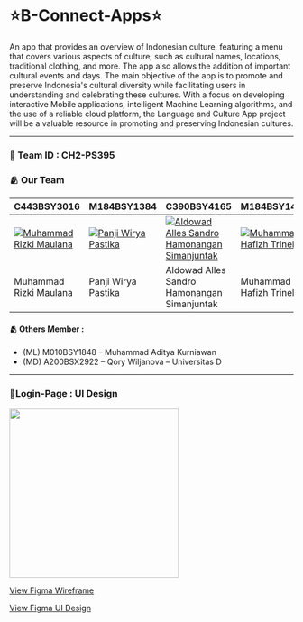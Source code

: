 # ⭐B-Connect-Apps⭐
An app that provides an overview of Indonesian culture, featuring a menu that covers various aspects of culture, such as cultural names, locations, traditional clothing, and more. The app also allows the addition of important cultural events and days. The main objective of the app is to promote and preserve Indonesia's cultural diversity while facilitating users in understanding and celebrating these cultures. With a focus on developing interactive Mobile applications, intelligent Machine Learning algorithms, and the use of a reliable cloud platform, the Language and Culture App project will be a valuable resource in promoting and preserving Indonesian cultures.

---

### 🚀 Team ID		: CH2-PS395 
### 🫂 Our Team
C443BSY3016 | M184BSY1384 | C390BSY4165 | M184BSY1409 | A184BSX2650
---|---|---|---|---
[![Muhammad Rizki Maulana](https://avatars.githubusercontent.com/u/76519149?v=4)](https://github.com/rizkimaul470) | [![Panji Wirya Pastika](https://avatars.githubusercontent.com/u/142293564?v=2)](https://github.com/Panji824) | [![Aldowad Alles Sandro Hamonangan Simanjuntak](https://avatars.githubusercontent.com/u/102914659?v=4)](https://github.com/AldowadSimanjuntak) | [![Muhammad Hafizh Trinelzy](https://avatars.githubusercontent.com/u/92729726?v=4)](https://github.com/21voidx) | [![Clara Fadhila Ramda](https://avatars.githubusercontent.com/u/109149628?v=4)](https://github.com/Claraaa14)
Muhammad Rizki Maulana | Panji Wirya Pastika | Aldowad Alles Sandro Hamonangan Simanjuntak | Muhammad Hafizh Trinelzy | Clara Fadhila Ramda

#### 🫂 Others Member	: 
- (ML) M010BSY1848  – Muhammad Aditya Kurniawan
- (MD) A200BSX2922  – Qory Wiljanova – Universitas D
---
### 📱Login-Page : UI Design 

<p align="left">
  <a href="https://codesandbox.io">
    <img src="https://storage.googleapis.com/dicoding-mce-project/login-page-design.png" height="300px">
  </a>
</p>

[View Figma Wireframe](https://www.figma.com/file/6fXmmPTI4OKcPKOgFbCxjU/B-Connect?type=design&node-id=0%3A1&mode=design&t=NCPQcngJ75vSJUB5-1)

[View Figma UI Design](https://www.figma.com/file/AUH2YMNb0wbZqpMhJCjB5e/Untitled?type=design&node-id=12%3A295&mode=design&t=6tpAQhXOwrodSxDi-1 )
